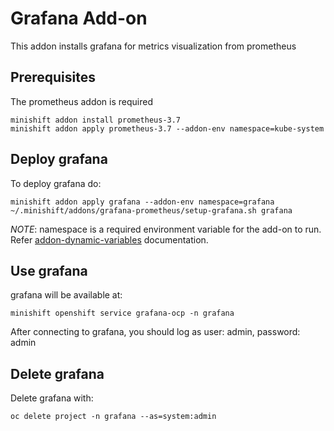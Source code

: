 # Grafana Add-on

This addon installs grafana for metrics visualization from prometheus

## Prerequisites

The prometheus addon is required

```
minishift addon install prometheus-3.7
minishift addon apply prometheus-3.7 --addon-env namespace=kube-system
```

## Deploy grafana

To deploy grafana do:

```
minishift addon apply grafana --addon-env namespace=grafana
~/.minishift/addons/grafana-prometheus/setup-grafana.sh grafana
```

_NOTE_: namespace is a required environment variable for the add-on to run. Refer [addon-dynamic-variables](https://docs.openshift.org/latest/minishift/using/addons.html#addon-dynamic-variables) documentation.

## Use grafana
grafana will be available at:

```
minishift openshift service grafana-ocp -n grafana
```

After connecting to grafana, you should log as user: admin, password: admin

## Delete grafana
Delete grafana with:

```
oc delete project -n grafana --as=system:admin
```
